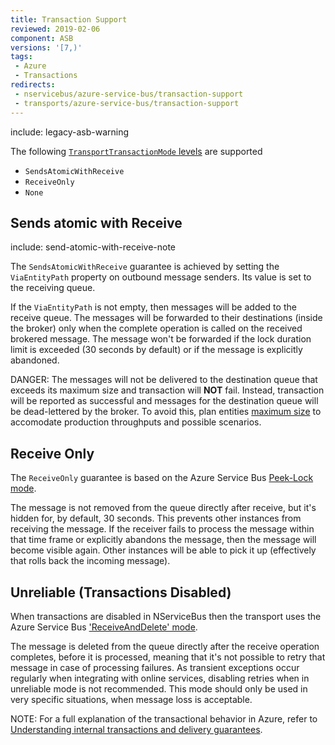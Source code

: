 ```yaml
---
title: Transaction Support
reviewed: 2019-02-06
component: ASB
versions: '[7,)'
tags:
 - Azure
 - Transactions
redirects:
 - nservicebus/azure-service-bus/transaction-support
 - transports/azure-service-bus/transaction-support
---
```


include: legacy-asb-warning


The following [`TransportTransactionMode` levels](/transports/transactions.md) are supported

 * `SendsAtomicWithReceive`
 * `ReceiveOnly`
 * `None`


## Sends atomic with Receive

include: send-atomic-with-receive-note

The `SendsAtomicWithReceive` guarantee is achieved by setting the `ViaEntityPath` property on outbound message senders. Its value is set to the receiving queue.

If the `ViaEntityPath` is not empty, then messages will be added to the receive queue. The messages will be forwarded to their destinations (inside the broker) only when the complete operation is called on the received brokered message. The message won't be forwarded if the lock duration limit is exceeded (30 seconds by default) or if the message is explicitly abandoned.

DANGER: The messages will not be delivered to the destination queue that exceeds its maximum size and transaction will **NOT** fail. Instead, transaction will be reported as successful and messages for the destination queue will be dead-lettered by the broker. To avoid this, plan entities [maximum size](/transports/azure-service-bus/legacy/configuration/full.md) to accomodate production throughputs and possible scenarios.


## Receive Only

The `ReceiveOnly` guarantee is based on the Azure Service Bus [Peek-Lock mode](https://docs.microsoft.com/en-us/dotnet/api/microsoft.servicebus.messaging.receivemode).

The message is not removed from the queue directly after receive, but it's hidden for, by default, 30 seconds. This prevents other instances from receiving the message. If the receiver fails to process the message within that time frame or explicitly abandons the message, then the message will become visible again. Other instances will be able to pick it up (effectively that rolls back the incoming message).


## Unreliable (Transactions Disabled)

When transactions are disabled in NServiceBus then the transport uses the Azure Service Bus ['ReceiveAndDelete' mode](https://docs.microsoft.com/en-us/dotnet/api/microsoft.servicebus.messaging.receivemode).

The message is deleted from the queue directly after the receive operation completes, before it is processed, meaning that it's not possible to retry that message in case of processing failures. As transient exceptions occur regularly when integrating with online services, disabling retries when in unreliable mode is not recommended. This mode should only be used in very specific situations, when message loss is acceptable.

NOTE: For a full explanation of the transactional behavior in Azure, refer to [Understanding internal transactions and delivery guarantees](understanding-transactions-and-delivery-guarantees.md).
